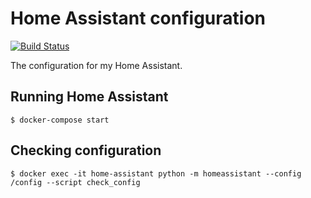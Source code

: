 # Home Assistant configuration

[![Build Status](https://travis-ci.org/anton-johansson/home-assistant-config.svg?branch=master)](https://travis-ci.org/anton-johansson/home-assistant-config)

The configuration for my Home Assistant.


## Running Home Assistant

```shell
$ docker-compose start
```


## Checking configuration

```shell
$ docker exec -it home-assistant python -m homeassistant --config /config --script check_config
```
